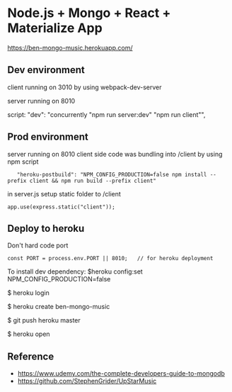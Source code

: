 # Node.js + Mongo + React + Materialize App
  https://ben-mongo-music.herokuapp.com/


## Dev environment
  client running on 3010 by using webpack-dev-server
  
  server running on 8010

  script:
  "dev": "concurrently \"npm run server:dev\" \"npm run client\"",

## Prod environment
  server running on 8010
  client side code was bundling into /client by using npm script
  ```
     "heroku-postbuild": "NPM_CONFIG_PRODUCTION=false npm install --prefix client && npm run build --prefix client"
  ```

  in server.js setup static folder to /client
  ```
  app.use(express.static("client"));
  ```

## Deploy to heroku
  Don't hard code port 
  ```
  const PORT = process.env.PORT || 8010;   // for heroku deployment
  ```
  
  To install dev dependency:
  $heroku config:set NPM_CONFIG_PRODUCTION=false


  $ heroku login
  
  $ heroku create ben-mongo-music
  
  $ git push heroku master 

  $ heroku open
  
## Reference
  - https://www.udemy.com/the-complete-developers-guide-to-mongodb
  - https://github.com/StephenGrider/UpStarMusic